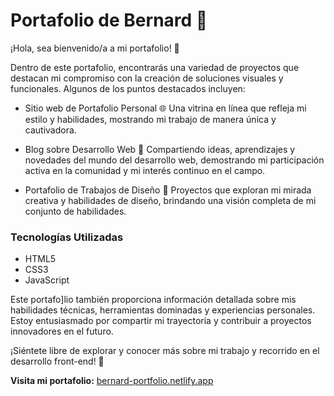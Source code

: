 # Portafolio de Bernard 🚀

¡Hola, sea bienvenido/a a mi portafolio! 👋

Dentro de este portafolio, encontrarás una variedad de proyectos que destacan mi compromiso con la creación de soluciones visuales y funcionales. Algunos de los puntos destacados incluyen:

* Sitio web de Portafolio Personal 🌐
Una vitrina en línea que refleja mi estilo y habilidades, mostrando mi trabajo de manera única y cautivadora.

* Blog sobre Desarrollo Web 📝
Compartiendo ideas, aprendizajes y novedades del mundo del desarrollo web, demostrando mi participación activa en la comunidad y mi interés continuo en el campo.

* Portafolio de Trabajos de Diseño 🎨
Proyectos que exploran mi mirada creativa y habilidades de diseño, brindando una visión completa de mi conjunto de habilidades.

### Tecnologías Utilizadas
- HTML5
- CSS3
- JavaScript <i class="fab fa-js"></i>

Este portafo]lio también proporciona información detallada sobre mis habilidades técnicas, herramientas dominadas y experiencias personales. Estoy entusiasmado por compartir mi trayectoria y contribuir a proyectos innovadores en el futuro.

¡Siéntete libre de explorar y conocer más sobre mi trabajo y recorrido en el desarrollo front-end! 🚀

**Visita mi portafolio:** [bernard-portfolio.netlify.app](https://bernard-portfolio.netlify.app/)

